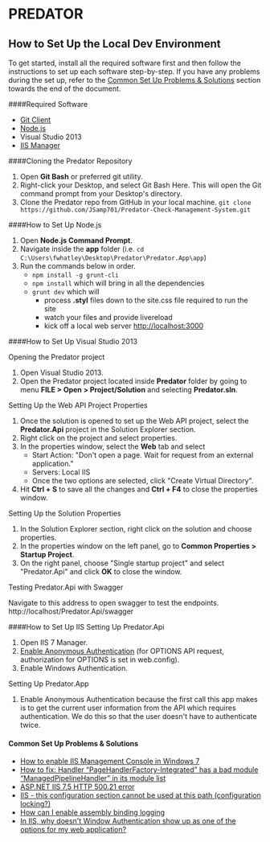 PREDATOR
================

## How to Set Up the Local Dev Environment
To get started, install all the required software first and then follow the instructions to set up each software step-by-step. If you have any problems during the set up, refer to the [Common Set Up Problems & Solutions](####Common) section towards the end of the document.

####Required Software
* [Git Client](https://git-scm.com/downloads)
* [Node.js](http://nodejs.org/)
* Visual Studio 2013
* [IIS Manager](https://www.microsoft.com/en-us/download/details.aspx?id=2299)

####Cloning the Predator Repository

1. Open **Git Bash** or preferred git utility.
2. Right-click your Desktop, and select Git Bash Here. This will open the Git command prompt from your Desktop's directory.
3. Clone the Predator repo from GitHub in your local machine.
	`git clone https://github.com/JSamp701/Predator-Check-Management-System.git`


####How to Set Up Node.js

1. Open **Node.js Command Prompt**.
2. Navigate inside the **app** folder (i.e. `cd C:\Users\fwhatley\Desktop\Predator\Predator.App\app`)
3. Run the commands below in order. 
	* `npm install -g grunt-cli`
	* `npm install` which will bring in all the dependencies 
	* `grunt dev` which will
		* process **.styl** files down to the site.css file required to run the site 
        * watch your files and provide livereload
		* kick off a local web server [http://localhost:3000](http://localhost:3000)

####How to Set Up Visual Studio 2013

Opening the Predator project

1. Open Visual Studio 2013.
2. Open the Predator project located inside **Predator** folder by going to menu **FILE > Open > Project/Solution** and selecting **Predator.sln**.

Setting Up the Web API Project Properties

1. Once the solution is opened to set up the Web API project, select the **Predator.Api** project in the Solution Explorer section.
3.  Right click on the project and select properties.
4. In the properties window, select the **Web** tab and select 
	* Start Action: "Don't open a page. Wait for request from an external application."
	* Servers: Local IIS
	* Once the two options are selected, click "Create Virtual Directory".
5. Hit **Ctrl + S** to save all the changes and **Ctrl + F4** to close the properties window.

Setting Up the Solution Properties

1. In the Solution Explorer section, right click on the solution and choose properties.
2. In the properties window on the left panel, go to **Common Properties > Startup Project**.
3. On the right panel, choose "Single startup project" and select "Predator.Api" and click **OK** to close the window.

Testing Predator.Api with Swagger

Navigate to this address to open swagger to test the endpoints.
http://localhost/Predator.Api/swagger

####How to Set Up IIS
Setting Up Predator.Api

1. Open IIS 7 Manager.
2. [Enable Anonymous Authentication](http://www.iis.net/configreference/system.webserver/security/authentication/anonymousauthentication) (for OPTIONS API request, authorization for OPTIONS is set in web.config).
3. Enable Windows Authentication.
	
Setting Up Predator.App

1. Enable Anonymous Authentication because the first call this app makes is to get the current user information from the API which requires authentication. We do this so that the user doesn't have to authenticate twice.

#### Common Set Up Problems & Solutions
* [How to enable  IIS Management Console in Windows 7](http://forums.asp.net/t/1704482.aspx?INSTALLING+IIS+MANAGEMENT+CONSOLE)
* [How to fix: Handler “PageHandlerFactory-Integrated” has a bad module “ManagedPipelineHandler” in its module list](http://stackoverflow.com/questions/6846544/how-to-fix-handler-pagehandlerfactory-integrated-has-a-bad-module-managedpip)
* [ASP.NET IIS 7.5 HTTP 500.21 error](http://stackoverflow.com/questions/22952115/asp-net-iis-7-5-http-500-21-error)
* [IIS - this configuration section cannot be used at this path (configuration locking?)](http://stackoverflow.com/questions/9794985/iis-this-configuration-section-cannot-be-used-at-this-path-configuration-lock)
* [How can I enable assembly binding logging](http://stackoverflow.com/questions/17681432/how-can-i-enable-assembly-binding-logging)
* [In IIS, why doesn't Window Authentication show up as one of the options for my web application?](http://stackoverflow.com/questions/8067448/in-iis-why-doesnt-window-authentication-show-up-as-one-of-the-options-for-my-w)

